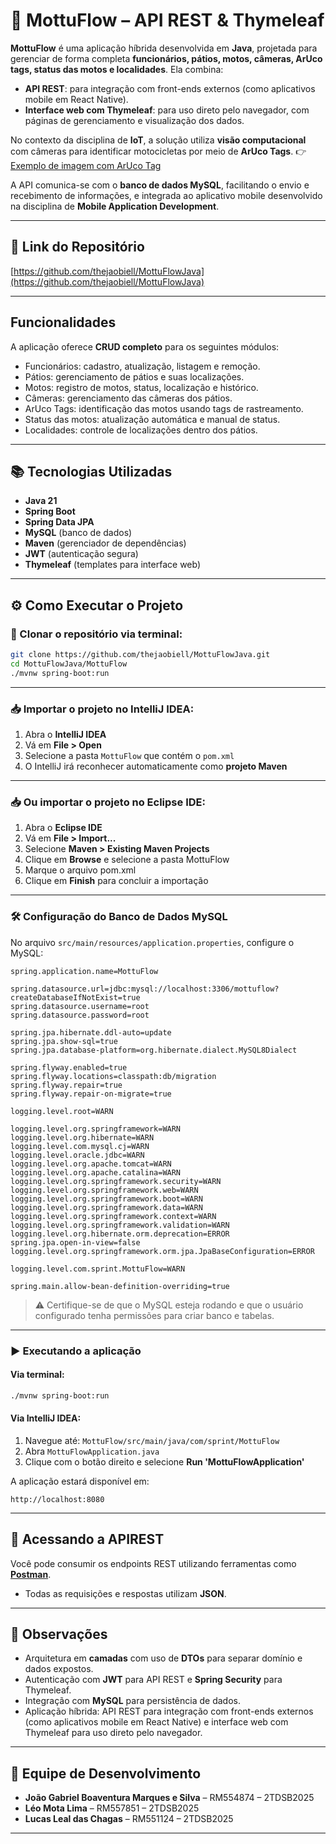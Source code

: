 # 🚀 MottuFlow – API REST & Thymeleaf

**MottuFlow** é uma aplicação híbrida desenvolvida em **Java**, projetada para gerenciar de forma completa **funcionários, pátios, motos, câmeras, ArUco tags, status das motos e localidades**. Ela combina:

* **API REST**: para integração com front-ends externos (como aplicativos mobile em React Native).
* **Interface web com Thymeleaf**: para uso direto pelo navegador, com páginas de gerenciamento e visualização dos dados.

No contexto da disciplina de **IoT**, a solução utiliza **visão computacional** com câmeras para identificar motocicletas por meio de **ArUco Tags**.
👉 [Exemplo de imagem com ArUco Tag](https://docs.opencv.org/4.x/singlemarkersdetection.jpg)

A API comunica-se com o **banco de dados MySQL**, facilitando o envio e recebimento de informações, e integrada ao aplicativo mobile desenvolvido na disciplina de **Mobile Application Development**.

---

## 🔗 Link do Repositório

[https://github.com/thejaobiell/MottuFlowJava](https://github.com/thejaobiell/MottuFlowJava)

---

## Funcionalidades

A aplicação oferece **CRUD completo** para os seguintes módulos:

* Funcionários: cadastro, atualização, listagem e remoção.
* Pátios: gerenciamento de pátios e suas localizações.
* Motos: registro de motos, status, localização e histórico.
* Câmeras: gerenciamento das câmeras dos pátios.
* ArUco Tags: identificação das motos usando tags de rastreamento.
* Status das motos: atualização automática e manual de status.
* Localidades: controle de localizações dentro dos pátios.

---

## 📚 Tecnologias Utilizadas

* **Java 21**
* **Spring Boot**
* **Spring Data JPA**
* **MySQL** (banco de dados)
* **Maven** (gerenciador de dependências)
* **JWT** (autenticação segura)
* **Thymeleaf** (templates para interface web)

---

## ⚙️ Como Executar o Projeto

### 🔁 Clonar o repositório via terminal:

```bash
git clone https://github.com/thejaobiell/MottuFlowJava.git
cd MottuFlowJava/MottuFlow
./mvnw spring-boot:run
```

---

### 📥 Importar o projeto no IntelliJ IDEA:

1. Abra o **IntelliJ IDEA**
2. Vá em **File > Open**
3. Selecione a pasta `MottuFlow` que contém o `pom.xml`
4. O IntelliJ irá reconhecer automaticamente como **projeto Maven**

---

### 📥 Ou importar o projeto no Eclipse IDE: 
1. Abra o **Eclipse IDE**
2. Vá em **File > Import...**
3. Selecione **Maven > Existing Maven Projects**
4. Clique em **Browse** e selecione a pasta MottuFlow
5. Marque o arquivo pom.xml
6. Clique em **Finish** para concluir a importação
---

### 🛠️ Configuração do Banco de Dados MySQL

No arquivo `src/main/resources/application.properties`, configure o MySQL:

```properties
spring.application.name=MottuFlow

spring.datasource.url=jdbc:mysql://localhost:3306/mottuflow?createDatabaseIfNotExist=true
spring.datasource.username=root
spring.datasource.password=root

spring.jpa.hibernate.ddl-auto=update
spring.jpa.show-sql=true
spring.jpa.database-platform=org.hibernate.dialect.MySQL8Dialect

spring.flyway.enabled=true
spring.flyway.locations=classpath:db/migration
spring.flyway.repair=true
spring.flyway.repair-on-migrate=true

logging.level.root=WARN

logging.level.org.springframework=WARN
logging.level.org.hibernate=WARN
logging.level.com.mysql.cj=WARN
logging.level.oracle.jdbc=WARN
logging.level.org.apache.tomcat=WARN
logging.level.org.apache.catalina=WARN
logging.level.org.springframework.security=WARN
logging.level.org.springframework.web=WARN
logging.level.org.springframework.boot=WARN
logging.level.org.springframework.data=WARN
logging.level.org.springframework.context=WARN
logging.level.org.springframework.validation=WARN
logging.level.org.hibernate.orm.deprecation=ERROR
spring.jpa.open-in-view=false
logging.level.org.springframework.orm.jpa.JpaBaseConfiguration=ERROR

logging.level.com.sprint.MottuFlow=WARN

spring.main.allow-bean-definition-overriding=true
```

> ⚠️ Certifique-se de que o MySQL esteja rodando e que o usuário configurado tenha permissões para criar banco e tabelas.
---

### ▶️ Executando a aplicação

#### Via terminal:

```bash
./mvnw spring-boot:run
```

#### Via IntelliJ IDEA:

1. Navegue até: `MottuFlow/src/main/java/com/sprint/MottuFlow`
2. Abra `MottuFlowApplication.java`
3. Clique com o botão direito e selecione **Run 'MottuFlowApplication'**

A aplicação estará disponível em:

```
http://localhost:8080
```

---

## 🔌 Acessando a APIREST

Você pode consumir os endpoints REST utilizando ferramentas como **[Postman](https://www.postman.com/galactic-resonance-365575/workspace/mottuflow-endpoints)**.

* Todas as requisições e respostas utilizam **JSON**.

---

## 🧭 Observações

* Arquitetura em **camadas** com uso de **DTOs** para separar domínio e dados expostos.
* Autenticação com **JWT** para API REST e **Spring Security** para Thymeleaf.
* Integração com **MySQL** para persistência de dados.
* Aplicação híbrida: API REST para integração com front-ends externos (como aplicativos mobile em React Native) e interface web com Thymeleaf para uso direto pelo navegador.

---

## 👥 Equipe de Desenvolvimento

* **João Gabriel Boaventura Marques e Silva** – RM554874 – 2TDSB2025
* **Léo Mota Lima** – RM557851 – 2TDSB2025
* **Lucas Leal das Chagas** – RM551124 – 2TDSB2025

---
